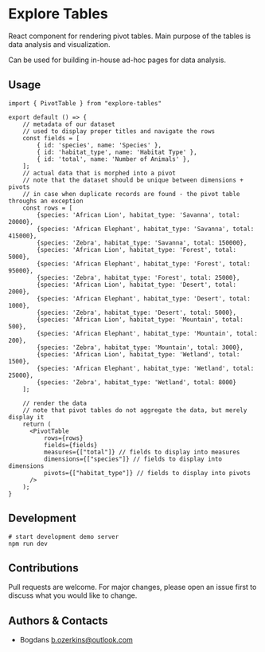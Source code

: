 # Explore Tables

React component for rendering pivot tables. Main purpose of the tables is data analysis and visualization. 

Can be used for building in-house ad-hoc pages for data analysis.


## Usage

```tsx
import { PivotTable } from "explore-tables"

export default () => {
    // metadata of our dataset
    // used to display proper titles and navigate the rows
    const fields = [
        { id: 'species', name: 'Species' },
        { id: 'habitat_type', name: 'Habitat Type' },
        { id: 'total', name: 'Number of Animals' },
    ];
    // actual data that is morphed into a pivot
    // note that the dataset should be unique between dimensions + pivots
    // in case when duplicate records are found - the pivot table throughs an exception
    const rows = [
        {species: 'African Lion', habitat_type: 'Savanna', total: 20000},
        {species: 'African Elephant', habitat_type: 'Savanna', total: 415000},
        {species: 'Zebra', habitat_type: 'Savanna', total: 150000},
        {species: 'African Lion', habitat_type: 'Forest', total: 5000},
        {species: 'African Elephant', habitat_type: 'Forest', total: 95000},
        {species: 'Zebra', habitat_type: 'Forest', total: 25000},
        {species: 'African Lion', habitat_type: 'Desert', total: 2000},
        {species: 'African Elephant', habitat_type: 'Desert', total: 1000},
        {species: 'Zebra', habitat_type: 'Desert', total: 5000},
        {species: 'African Lion', habitat_type: 'Mountain', total: 500},
        {species: 'African Elephant', habitat_type: 'Mountain', total: 200},
        {species: 'Zebra', habitat_type: 'Mountain', total: 3000},
        {species: 'African Lion', habitat_type: 'Wetland', total: 1500},
        {species: 'African Elephant', habitat_type: 'Wetland', total: 25000},
        {species: 'Zebra', habitat_type: 'Wetland', total: 8000}
    ];

    // render the data
    // note that pivot tables do not aggregate the data, but merely display it
    return (
      <PivotTable
          rows={rows} 
          fields={fields}
          measures={["total"]} // fields to display into measures
          dimensions={["species"]} // fields to display into dimensions
          pivots={["habitat_type"]} // fields to display into pivots
      />
    );
}
```


## Development

```shell
# start development demo server
npm run dev
```


## Contributions

Pull requests are welcome. For major changes, please open an issue first to discuss what you would like to change.



## Authors & Contacts

* Bogdans <b.ozerkins@outlook.com>